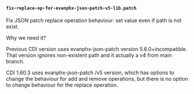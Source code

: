 #### `fix-replace-op-for-evanphx-json-patch-v5-lib.patch`
Fix JSON patch replace operation behaviour: set value even if path is not exist.

Why we need it?

Previous CDI version uses evanphx-json-patch version 5.6.0+incompatible. That version ignores non-existent path and it actually a v4 from main branch.

CDI 1.60.3 uses evanphx-json-patch /v5 version, which has options to change the behaviour for add and remove operations, but there is no option to change behaviour for the replace operation.